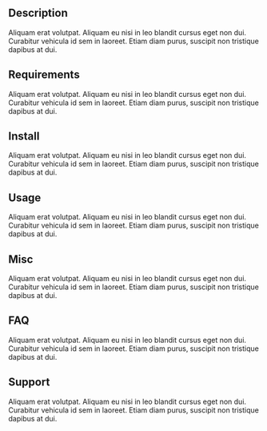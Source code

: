 Description
-----------

Aliquam erat volutpat. Aliquam eu nisi in leo blandit cursus eget non dui.
Curabitur vehicula id sem in laoreet. Etiam diam purus, suscipit non tristique
dapibus at dui.


Requirements
------------

Aliquam erat volutpat. Aliquam eu nisi in leo blandit cursus eget non dui.
Curabitur vehicula id sem in laoreet. Etiam diam purus, suscipit non tristique
dapibus at dui.

Install
-------

Aliquam erat volutpat. Aliquam eu nisi in leo blandit cursus eget non dui.
Curabitur vehicula id sem in laoreet. Etiam diam purus, suscipit non tristique
dapibus at dui.

Usage
-----

Aliquam erat volutpat. Aliquam eu nisi in leo blandit cursus eget non dui.
Curabitur vehicula id sem in laoreet. Etiam diam purus, suscipit non tristique
dapibus at dui.

Misc
----

Aliquam erat volutpat. Aliquam eu nisi in leo blandit cursus eget non dui.
Curabitur vehicula id sem in laoreet. Etiam diam purus, suscipit non tristique
dapibus at dui.

FAQ
---

Aliquam erat volutpat. Aliquam eu nisi in leo blandit cursus eget non dui.
Curabitur vehicula id sem in laoreet. Etiam diam purus, suscipit non tristique
dapibus at dui.

Support
-------

Aliquam erat volutpat. Aliquam eu nisi in leo blandit cursus eget non dui.
Curabitur vehicula id sem in laoreet. Etiam diam purus, suscipit non tristique
dapibus at dui.
